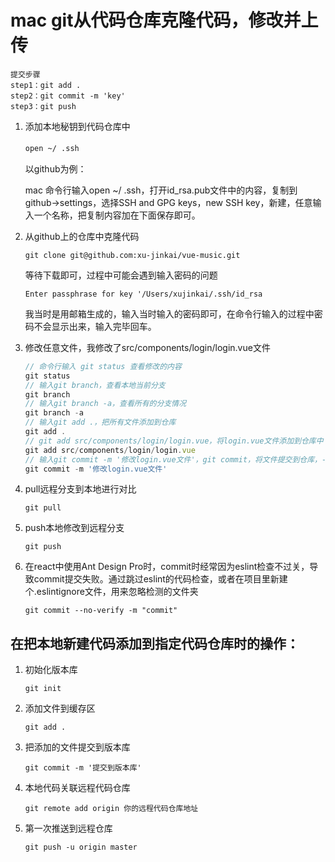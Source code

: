 # mac git从代码仓库克隆代码，修改并上传

```
提交步骤
step1：git add .
step2：git commit -m 'key'
step3：git push
```

1. 添加本地秘钥到代码仓库中

    `open ~/ .ssh`　　

    以github为例：

    mac 命令行输入open ~/ .ssh，打开id_rsa.pub文件中的内容，复制到github->settings，选择SSH and GPG keys，new SSH key，新建，任意输入一个名称，把复制内容加在下面保存即可。

2. 从github上的仓库中克隆代码

    `git clone git@github.com:xu-jinkai/vue-music.git`

    等待下载即可，过程中可能会遇到输入密码的问题

    `Enter passphrase for key '/Users/xujinkai/.ssh/id_rsa`

    我当时是用邮箱生成的，输入当时输入的密码即可，在命令行输入的过程中密码不会显示出来，输入完毕回车。

3. 修改任意文件，我修改了src/components/login/login.vue文件

    ```javascript
    // 命令行输入 git status 查看修改的内容
    git status
    // 输入git branch，查看本地当前分支
    git branch
    // 输入git branch -a，查看所有的分支情况
    git branch -a
    // 输入git add .，把所有文件添加到仓库
    git add .
    // git add src/components/login/login.vue，将login.vue文件添加到仓库中
    git add src/components/login/login.vue
    // 输入git commit -m '修改login.vue文件'，git commit，将文件提交到仓库，-m 后面跟上提交的说明
    git commit -m '修改login.vue文件'
    ```

4. pull远程分支到本地进行对比

    `git pull`

5. push本地修改到远程分支

    `git push`

6. 在react中使用Ant Design Pro时，commit时经常因为eslint检查不过关，导致commit提交失败。通过跳过eslint的代码检查，或者在项目里新建个.eslintignore文件，用来忽略检测的文件夹

    `git commit --no-verify -m "commit"`

## 在把本地新建代码添加到指定代码仓库时的操作：

1. 初始化版本库

    `git init`

2. 添加文件到缓存区

    `git add .`

3. 把添加的文件提交到版本库

    `git commit -m '提交到版本库'`

4. 本地代码关联远程代码仓库

    `git remote add origin 你的远程代码仓库地址`

5. 第一次推送到远程仓库

    `git push -u origin master`